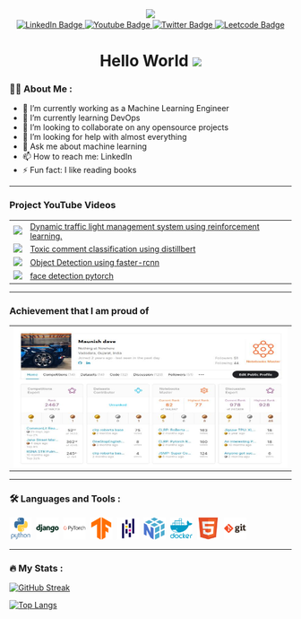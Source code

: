 <div id="header" align="center">
  <img src="https://media.giphy.com/media/wvQIqJyNBOCjK/giphy.gif" width="100"/>
</div>

<div id="badges" align="center">
  <a href="https://www.linkedin.com/in/maunish-dave/">
    <img src="https://img.shields.io/badge/LinkedIn-blue?style=for-the-badge&logo=linkedin&logoColor=white" alt="LinkedIn Badge"/>
  </a>
  <a href="https://www.youtube.com/channel/UCzi5x5g0O3-_6fWZ3TajfGg">
    <img src="https://img.shields.io/badge/YouTube-red?style=for-the-badge&logo=youtube&logoColor=white" alt="Youtube Badge"/>
  </a>
  <a href="https://twitter.com/MaunishD">
    <img src="https://img.shields.io/badge/Twitter-blue?style=for-the-badge&logo=twitter&logoColor=white" alt="Twitter Badge"/>
  </a>
  <a href="https://leetcode.com/maunish1009/">
    <img src="https://img.shields.io/badge/-leetcode-orange?style=for-the-badge&logo=leetcode&logoColor=black" alt="Leetcode Badge"/>
  </a>
</div>

<h1 align="center">
  Hello World
  <img src="https://media.giphy.com/media/hvRJCLFzcasrR4ia7z/giphy.gif" width="30px"/>
</h1>

<!-- <div align="center">
  <img src="https://media.giphy.com/media/dWesBcTLavkZuG35MI/giphy.gif" width="600" height="300"/>
</div> -->

### :man_technologist: About Me :

- 🔭 I’m currently working as a Machine Learning Engineer
- 🌱 I’m currently learning DevOps
- 👯 I’m looking to collaborate on any opensource projects
- 🤔 I’m looking for help with almost everything
- 💬 Ask me about machine learning
- 📫 How to reach me: LinkedIn
- ⚡ Fun fact: I like reading books

---
### Project YouTube Videos 

<table>
<!-- YOUTUBE-VIDEOS-LIST:START -->
<tr>
  <td><a href="https://youtu.be/_BgY8AXFpt0"><img width="140px" src="http://i3.ytimg.com/vi/_BgY8AXFpt0/hqdefault.jpg"></a></td>
  <td><a href="https://youtu.be/_BgY8AXFpt0">Dynamic traffic light management system using reinforcement learning.</a><br/></td>
</tr>
<tr>
  <td><a href="https://youtu.be/vH7SU3IFuPk"><img width="140px" src="http://i3.ytimg.com/vi/vH7SU3IFuPk/hqdefault.jpg"></a></td>
  <td><a href="https://youtu.be/vH7SU3IFuPk">Toxic comment classification using distillbert</a><br/></td>
</tr>
<tr>
  <td><a href="https://youtube.com/shorts/JsOVovxJpKo"><img width="140px" src="https://i.ytimg.com/vi/JsOVovxJpKo/hq720_2.jpg?sqp=-oaymwEdCMADEOADSFXyq4qpAw8IARUAAIhCcAHAAQbQAQE=&rs=AOn4CLASk3ZWOJVvYJFnqjYNgC5EWQPzqw"></a></td>
  <td><a href="https://youtube.com/shorts/JsOVovxJpKo">Object Detection  using faster-rcnn</a><br/></td>
</tr>
<tr>
 <td><a href="https://youtu.be/DjWTgqenv9U"><img width="140px" src="http://i3.ytimg.com/vi/DjWTgqenv9U/hqdefault.jpg"></a></td>
 <td><a href="https://youtu.be/DjWTgqenv9U">face detection pytorch</a><br/></td>
</tr>

<!-- YOUTUBE-VIDEOS-LIST:END -->
</table>

---
### Achievement that I am proud of
<table>
  <tr>
    <td><a href="https://www.kaggle.com/maunish"><img src="kaggle.jpeg" width="500" height = "250"/></a></td>
  </tr>
</table>

---
### :hammer_and_wrench: Languages and Tools :

<div>
  <img src="https://github.com/devicons/devicon/blob/master/icons/python/python-original-wordmark.svg" title="python" alt="python" width="40" height="40"/>&nbsp;
  <img src="https://github.com/devicons/devicon/blob/master/icons/django/django-plain-wordmark.svg" title="Django" alt="Django" width="40" height="40"/>&nbsp;
  <img src="https://github.com/devicons/devicon/blob/master/icons/pytorch/pytorch-original-wordmark.svg" title="pytorch" alt="pytorch" width="40" height="40"/>&nbsp;
  <img src="https://github.com/devicons/devicon/blob/master/icons/tensorflow/tensorflow-original.svg" title="tensorflow" alt="tensorflow" width="40" height="40"/>&nbsp;
  <img src="https://github.com/devicons/devicon/blob/master/icons/pandas/pandas-original.svg" title="pandas" alt="pandas" width="40" height="40"/>&nbsp;
  <img src="https://github.com/devicons/devicon/blob/master/icons/numpy/numpy-original.svg" title="numpy" alt="numpy " width="40" height="40"/>&nbsp;
  <img src="https://github.com/devicons/devicon/blob/master/icons/docker/docker-plain-wordmark.svg"  title="docker" alt="docker" width="40" height="40"/>&nbsp;
  <img src="https://github.com/devicons/devicon/blob/master/icons/html5/html5-original.svg" title="HTML5" alt="HTML" width="40" height="40"/>&nbsp;
  <img src="https://github.com/devicons/devicon/blob/master/icons/git/git-original-wordmark.svg" title="Git" **alt="Git" width="40" height="40"/>
</div>

---

### :fire: My Stats :

[![GitHub Streak](http://github-readme-streak-stats.herokuapp.com?user=Maunish-dave&theme=dark&background=000000)](https://git.io/streak-stats)

[![Top Langs](https://github-readme-stats.vercel.app/api/top-langs/?username=Maunish-dave&hide=jupyter%20notebook,html&layout=compact&theme=dark)](https://github.com/anuraghazra/github-readme-stats)

